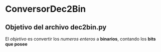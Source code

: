 # ConversorDec2Bin
## Objetivo del archivo dec2bin.py

El *objetivo* es convertir los _numeros enteros_ a **binarios**, contando los **bits que posee**
